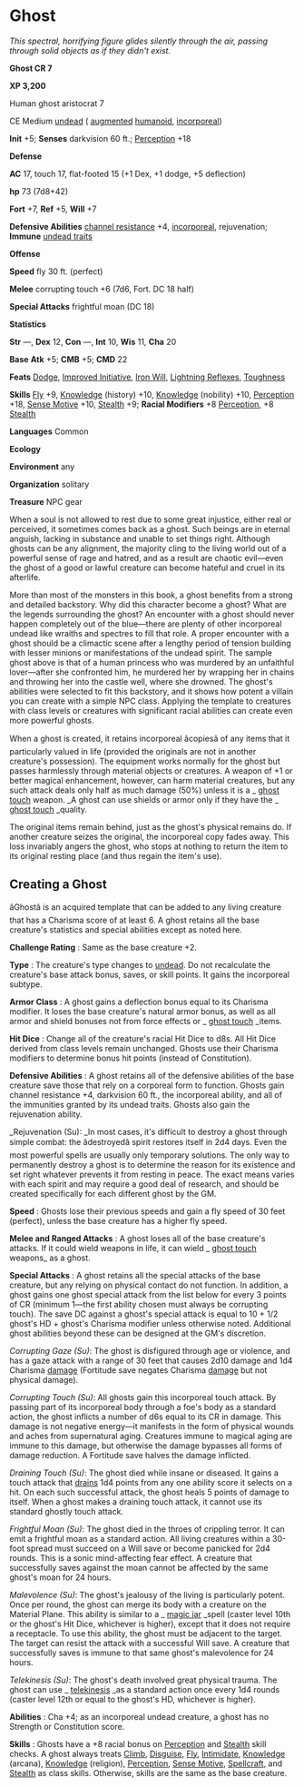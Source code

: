 # Ghost

_This spectral, horrifying figure glides silently through the air, passing through solid objects as if they didn't exist._

**Ghost CR 7**

**XP 3,200**

Human ghost aristocrat 7

CE Medium [undead](creatureTypes.html#_undead) ( [augmented](creatureTypes.html#_augmented-subtype) [humanoid](creatureTypes.html#_humanoid), [incorporeal](creatureTypes.html#_incorporeal-subtype))

**Init** +5; **Senses** darkvision 60 ft.; [Perception](../skills/perception.html#_perception) +18

**Defense**

**AC** 17, touch 17, flat-footed 15 (+1 Dex, +1 dodge, +5 deflection)

**hp** 73 (7d8+42)

**Fort** +7, **Ref** +5, **Will** +7

**Defensive Abilities** [channel resistance](universalMonsterRules.html#_channel-resistance) +4, [incorporeal](universalMonsterRules.html#_incorporeal), rejuvenation; **Immune** [undead traits](universalMonsterRules.html#_undead-traits)

**Offense**

**Speed** fly 30 ft. (perfect)

**Melee** corrupting touch +6 (7d6, Fort. DC 18 half)

**Special Attacks** frightful moan (DC 18)

**Statistics**

**Str** —, **Dex** 12, **Con** —, **Int** 10, **Wis** 11, **Cha** 20

**Base**  **Atk** +5; **CMB** +5; **CMD** 22

**Feats** [Dodge](../feats.html#_dodge), [Improved Initiative](../feats.html#_improved-initiative), [Iron Will](../feats.html#_iron-will), [Lightning Reflexes](../feats.html#_lightning-reflexes), [Toughness](../feats.html#_toughness)

**Skills** [Fly](../skills/fly.html#_fly) +9, [Knowledge](../skills/knowledge.html#_knowledge) (history) +10, [Knowledge](../skills/knowledge.html#_knowledge) (nobility) +10, [Perception](../skills/perception.html#_perception) +18, [Sense Motive](../skills/senseMotive.html#_sense-motive) +10, [Stealth](../skills/stealth.html#_stealth) +9; **Racial Modifiers** +8 [Perception](../skills/perception.html#_perception), +8 [Stealth](../skills/stealth.html#_stealth)

**Languages** Common

**Ecology**

**Environment** any

**Organization** solitary

**Treasure** NPC gear

When a soul is not allowed to rest due to some great injustice, either real or perceived, it sometimes comes back as a ghost. Such beings are in eternal anguish, lacking in substance and unable to set things right. Although ghosts can be any alignment, the majority cling to the living world out of a powerful sense of rage and hatred, and as a result are chaotic evil—even the ghost of a good or lawful creature can become hateful and cruel in its afterlife.

More than most of the monsters in this book, a ghost benefits from a strong and detailed backstory. Why did this character become a ghost? What are the legends surrounding the ghost? An encounter with a ghost should never happen completely out of the blue—there are plenty of other incorporeal undead like wraiths and spectres to fill that role. A proper encounter with a ghost should be a climactic scene after a lengthy period of tension building with lesser minions or manifestations of the undead spirit. The sample ghost above is that of a human princess who was murdered by an unfaithful lover—after she confronted him, he murdered her by wrapping her in chains and throwing her into the castle well, where she drowned. The ghost's abilities were selected to fit this backstory, and it shows how potent a villain you can create with a simple NPC class. Applying the template to creatures with class levels or creatures with significant racial abilities can create even more powerful ghosts.

When a ghost is created, it retains incorporeal âcopiesâ of any items that it particularly valued in life (provided the originals are not in another creature's possession). The equipment works normally for the ghost but passes harmlessly through material objects or creatures. A weapon of +1 or better magical enhancement, however, can harm material creatures, but any such attack deals only half as much damage (50%) unless it is a _ [ghost touch](../magicItems/weapons.html#_weapons-ghost-touch) weapon. _A ghost can use shields or armor only if they have the _ [ghost touch](../magicItems/weapons.html#_weapons-ghost-touch) _quality.

The original items remain behind, just as the ghost's physical remains do. If another creature seizes the original, the incorporeal copy fades away. This loss invariably angers the ghost, who stops at nothing to return the item to its original resting place (and thus regain the item's use).

## Creating a Ghost

âGhostâ is an acquired template that can be added to any living creature that has a Charisma score of at least 6. A ghost retains all the base creature's statistics and special abilities except as noted here.

**Challenge Rating** : Same as the base creature +2.

**Type** : The creature's type changes to [undead](creatureTypes.html#_undead). Do not recalculate the creature's base attack bonus, saves, or skill points. It gains the incorporeal subtype.

**Armor Class** : A ghost gains a deflection bonus equal to its Charisma modifier. It loses the base creature's natural armor bonus, as well as all armor and shield bonuses not from force effects or _ [ghost touch](../magicItems/weapons.html#_weapons-ghost-touch) _items.

**Hit Dice** : Change all of the creature's racial Hit Dice to d8s. All Hit Dice derived from class levels remain unchanged. Ghosts use their Charisma modifiers to determine bonus hit points (instead of Constitution).

**Defensive Abilities** : A ghost retains all of the defensive abilities of the base creature save those that rely on a corporeal form to function. Ghosts gain channel resistance +4, darkvision 60 ft., the incorporeal ability, and all of the immunities granted by its undead traits. Ghosts also gain the rejuvenation ability.

_Rejuvenation (Su): _In most cases, it's difficult to destroy a ghost through simple combat: the âdestroyedâ spirit restores itself in 2d4 days. Even the most powerful spells are usually only temporary solutions. The only way to permanently destroy a ghost is to determine the reason for its existence and set right whatever prevents it from resting in peace. The exact means varies with each spirit and may require a good deal of research, and should be created specifically for each different ghost by the GM.

**Speed** : Ghosts lose their previous speeds and gain a fly speed of 30 feet (perfect), unless the base creature has a higher fly speed.

**Melee and Ranged Attacks** : A ghost loses all of the base creature's attacks. If it could wield weapons in life, it can wield _ [ghost touch](../magicItems/weapons.html#_weapons-ghost-touch) weapons_ as a ghost.

**Special Attacks** : A ghost retains all the special attacks of the base creature, but any relying on physical contact do not function. In addition, a ghost gains one ghost special attack from the list below for every 3 points of CR (minimum 1—the first ability chosen must always be corrupting touch). The save DC against a ghost's special attack is equal to 10 + 1/2 ghost's HD + ghost's Charisma modifier unless otherwise noted. Additional ghost abilities beyond these can be designed at the GM's discretion.

_Corrupting Gaze (Su)_: The ghost is disfigured through age or violence, and has a gaze attack with a range of 30 feet that causes 2d10 damage and 1d4 Charisma [damage](universalMonsterRules.html#_ability-damage-and-drain) (Fortitude save negates Charisma [damage](universalMonsterRules.html#_ability-damage-and-drain) but not physical damage).

  
  

_Corrupting Touch (Su)_: All ghosts gain this incorporeal touch attack. By passing part of its incorporeal body through a foe's body as a standard action, the ghost inflicts a number of d6s equal to its CR in damage. This damage is not negative energy—it manifests in the form of physical wounds and aches from supernatural aging. Creatures immune to magical aging are immune to this damage, but otherwise the damage bypasses all forms of damage reduction. A Fortitude save halves the damage inflicted.

  
  

_Draining Touch (Su)_: The ghost died while insane or diseased. It gains a touch attack that [drains](universalMonsterRules.html#_ability-damage-and-drain) 1d4 points from any one ability score it selects on a hit. On each such successful attack, the ghost heals 5 points of damage to itself. When a ghost makes a draining touch attack, it cannot use its standard ghostly touch attack.

  
  

_Frightful Moan (Su)_: The ghost died in the throes of crippling terror. It can emit a frightful moan as a standard action. All living creatures within a 30-foot spread must succeed on a Will save or become panicked for 2d4 rounds. This is a sonic mind-affecting fear effect. A creature that successfully saves against the moan cannot be affected by the same ghost's moan for 24 hours.

  
  

_Malevolence (Su)_: The ghost's jealousy of the living is particularly potent. Once per round, the ghost can merge its body with a creature on the Material Plane. This ability is similar to a _ [magic jar](../spells/magicJar.html#_magic-jar) _spell (caster level 10th or the ghost's Hit Dice, whichever is higher), except that it does not require a receptacle. To use this ability, the ghost must be adjacent to the target. The target can resist the attack with a successful Will save. A creature that successfully saves is immune to that same ghost's malevolence for 24 hours.

  
  

_Telekinesis (Su)_: The ghost's death involved great physical trauma. The ghost can use _ [telekinesis](../spells/telekinesis.html#_telekinesis) _as a standard action once every 1d4 rounds (caster level 12th or equal to the ghost's HD, whichever is higher).

**Abilities** : Cha +4; as an incorporeal undead creature, a ghost has no Strength or Constitution score.

**Skills** : Ghosts have a +8 racial bonus on [Perception](../skills/perception.html#_perception) and [Stealth](../skills/stealth.html#_stealth) skill checks. A ghost always treats [Climb](../skills/climb.html#_climb), [Disguise](../skills/disguise.html#_disguise), [Fly](../skills/fly.html#_fly), [Intimidate](../skills/intimidate.html#_intimidate), [Knowledge](../skills/knowledge.html#_knowledge) (arcana), [Knowledge](../skills/knowledge.html#_knowledge) (religion), [Perception](../skills/perception.html#_perception), [Sense Motive](../skills/senseMotive.html#_sense-motive), [Spellcraft](../skills/spellcraft.html#_spellcraft), and [Stealth](../skills/stealth.html#_stealth) as class skills. Otherwise, skills are the same as the base creature.

